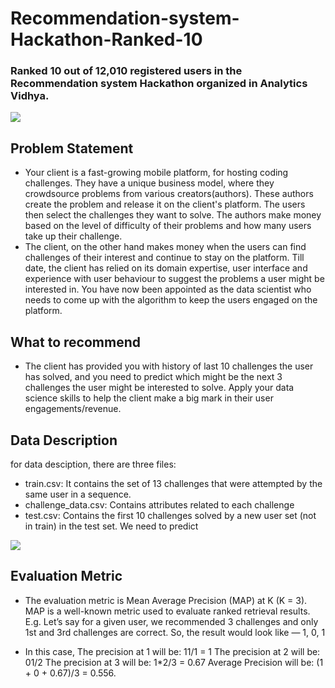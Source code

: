 # Recommendation-system-Hackathon-Ranked-10

### Ranked 10 out of 12,010 registered users in the Recommendation system Hackathon organized in Analytics Vidhya.



![](https://github.com/anuj-glitch/Recommendation-system-Hackathon-Ranked-10/blob/master/submission.PNG)


## Problem Statement
 - Your client is a fast-growing mobile platform, for hosting coding challenges. They have a unique business model, where they crowdsource problems from various creators(authors). These authors create the problem and release it on the client's platform. The users then select the challenges they want to solve. The authors make money based on the level of difficulty of their problems and how many users take up their challenge.
 - The client, on the other hand makes money when the users can find challenges of their interest and continue to stay on the platform. Till date, the client has relied on its domain expertise, user interface and experience with user behaviour to suggest the problems a user might be interested in. You have now been appointed as the data scientist who needs to come up with the algorithm to keep the users engaged on the platform.

## What to recommend
 - The client has provided you with history of last 10 challenges the user has solved, and you need to predict which might be the next 3 challenges the user might be interested to solve. Apply your data science skills to help the client make a big mark in their user engagements/revenue.

## Data Description
for data desciption, there are three files:

 - train.csv: It contains the set of 13 challenges that were attempted by the same user in a sequence.
 - challenge_data.csv: Contains attributes related to each challenge
 - test.csv: Contains the first 10 challenges solved by a new user set (not in train) in the test set. We need to predict
 
![](https://github.com/anuj-glitch/Recommendation-system-Hackathon-Ranked-10/blob/master/data_desc.PNG)

## Evaluation Metric
 - The evaluation metric is Mean Average Precision (MAP) at K (K = 3). MAP is a well-known metric used to evaluate ranked retrieval results. E.g. Let’s say for a given user, we recommended 3 challenges and only 1st and 3rd challenges are correct. So, the result would look like — 1, 0, 1

 - In this case, The precision at 1 will be: 11/1 = 1 The precision at 2 will be: 01/2 The precision at 3 will be: 1*2/3 = 0.67 Average Precision will be: (1 + 0 + 0.67)/3 = 0.556.
